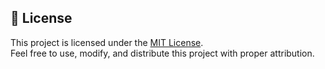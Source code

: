 ## 📄 License

This project is licensed under the [MIT License](LICENSE).  
Feel free to use, modify, and distribute this project with proper attribution.
